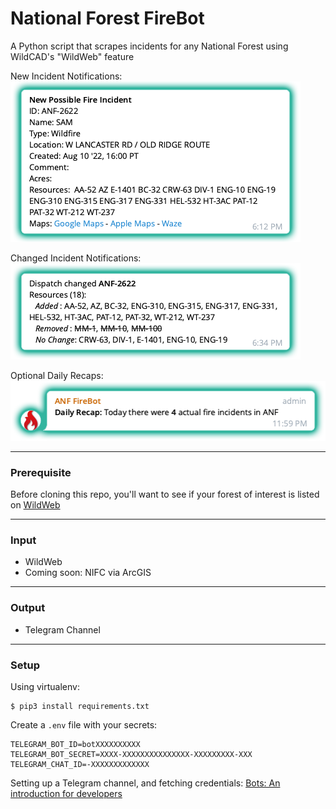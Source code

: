 # National Forest FireBot
A Python script that scrapes incidents for any National Forest using WildCAD's "WildWeb" feature


New Incident Notifications:
![Screenshot](https://github.com/acceptableEngineering/nf-firebot/blob/main/.github/README-images/Telegram-Notif.png?raw=true)

Changed Incident Notifications:
![Screenshot](https://github.com/acceptableEngineering/nf-firebot/blob/main/.github/README-images/Telegram-Change-Notif.png?raw=true)

Optional Daily Recaps:
![Screenshot](https://github.com/acceptableEngineering/nf-firebot/blob/main/.github/README-images/Telegram-Daily-Recap.png?raw=true)

---

### Prerequisite
Before cloning this repo, you'll want to see if your forest of interest is listed on [WildWeb](http://www.wildcad.net/WildCADWeb.asp)

---

### Input
- WildWeb
- Coming soon: NIFC via ArcGIS

---

### Output
- Telegram Channel

---

### Setup
Using virtualenv:
```
$ pip3 install requirements.txt
```
Create a `.env` file with your secrets:
```
TELEGRAM_BOT_ID=botXXXXXXXXXX
TELEGRAM_BOT_SECRET=XXXX-XXXXXXXXXXXXXXX-XXXXXXXXX-XXX
TELEGRAM_CHAT_ID=-XXXXXXXXXXXXX
```

Setting up a Telegram channel, and fetching credentials: [Bots: An introduction for developers](https://core.telegram.org/bots/#3-how-do-i-create-a-bot)

